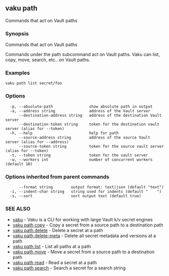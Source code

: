 ## vaku path

Commands that act on Vault paths

### Synopsis

Commands that act on Vault paths

Commands under the path subcommand act on Vault paths. Vaku can list,
copy, move, search, etc.. on Vault paths.

### Examples

```
vaku path list secret/foo
```

### Options

```
  -p, --absolute-path                show absolute path in output
  -a, --address string               address of the Vault server
      --destination-address string   address of the destination Vault server
      --destination-token string     token for the destination vault server (alias for --token)
  -h, --help                         help for path
      --source-address string        address of the source Vault server (alias for --address)
      --source-token string          token for the source vault server (alias for --token)
  -t, --token string                 token for the vault server
  -w, --workers int                  number of concurrent workers (default 10)
```

### Options inherited from parent commands

```
      --format string        output format: text|json (default "text")
  -i, --indent-char string   string used for indents (default "    ")
  -s, --sort                 sort output text (default true)
```

### SEE ALSO

* [vaku](vaku.md)	 - Vaku is a CLI for working with large Vault k/v secret engines
* [vaku path copy](vaku_path_copy.md)	 - Copy a secret from a source path to a destination path
* [vaku path delete](vaku_path_delete.md)	 - Delete a secret at a path
* [vaku path delete-meta](vaku_path_delete-meta.md)	 - Delete all secret metadata and versions at a path
* [vaku path list](vaku_path_list.md)	 - List all paths at a path
* [vaku path move](vaku_path_move.md)	 - Move a secret from a source path to a destination path
* [vaku path read](vaku_path_read.md)	 - Read a secret at a path
* [vaku path search](vaku_path_search.md)	 - Search a secret for a search string

